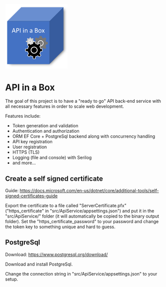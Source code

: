 <img src="./images/logo.png" width="200">

# API in a Box
The goal of this project is to have a "ready to go" API back-end service with all necessary features in order to scale web development. 

Features include:
- Token generation and validation 
- Authentication and authorization
- ORM EF Core + PostgreSql backend along with concurrency handling
- API key registration
- User registration
- HTTPS (TLS)
- Logging (file and console) with Serilog
- and more...

## Create a self signed certificate
Guide: https://docs.microsoft.com/en-us/dotnet/core/additional-tools/self-signed-certificates-guide

Export the certificate to a file called "ServerCertificate.pfx" ("https_certificate" in "src/ApiService/appsettings.json") and put it in the "src/ApiService/" folder (it will automatically be copied to the binary output folder). Set the "https_certificate_password" to your password and change the token key to something unique and hard to guess.

## PostgreSql
Download: https://www.postgresql.org/download/

Download and install PostgreSql.

Change the connection string in "src/ApiService/appsettings.json" to your setup.
